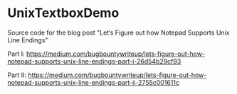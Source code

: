 # UnixTextboxDemo
Source code for the blog post "Let’s Figure out how Notepad Supports Unix Line Endings"

Part I: https://medium.com/bugbountywriteup/lets-figure-out-how-notepad-supports-unix-line-endings-part-i-26d54b29cf93

Part II: https://medium.com/bugbountywriteup/lets-figure-out-how-notepad-supports-unix-line-endings-part-ii-2755c001611c